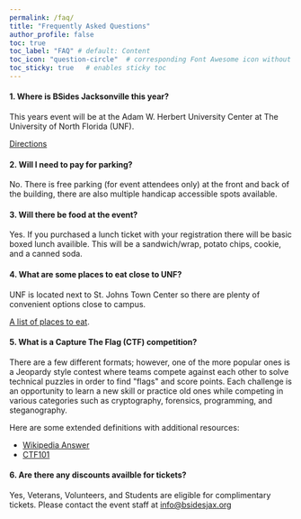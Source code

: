 ```yaml
---
permalink: /faq/
title: "Frequently Asked Questions"
author_profile: false
toc: true
toc_label: "FAQ" # default: Content
toc_icon: "question-circle"  # corresponding Font Awesome icon without the "fa" prefix
toc_sticky: true   # enables sticky toc
---
```


#### 1. Where is BSides Jacksonville this year?

This years event will be at the Adam W. Herbert University Center at The University of North Florida (UNF).

[Directions](https://www.unf.edu/universitycenter/directions.html)

#### 2. Will I need to pay for parking?

No. There is free parking (for event attendees only) at the front and back of the building, there are also multiple handicap accessible spots available.

#### 3. Will there be food at the event?

Yes. If you purchased a lunch ticket with your registration there will be basic boxed lunch availible. This will be a sandwich/wrap, potato chips, cookie, and a canned soda.

#### 4. What are some places to eat close to UNF?

UNF is located next to St. Johns Town Center so there are plenty of convenient options close to campus.

[A list of places to eat](https://www.google.com/search?q=university+of+north+florida+restaurants&sca_esv=565545338&biw=1395&bih=876&tbm=lcl&sxsrf=AM9HkKmCt9Kzca8M-lxqrIOh98iJhc9MUg%3A1694750370560&ei=otYDZbbmIa3liLMPopWLgA0&oq=University+of+North++restaurants&gs_lp=Eg1nd3Mtd2l6LWxvY2FsIiBVbml2ZXJzaXR5IG9mIE5vcnRoICByZXN0YXVyYW50cyoCCAAyBhAAGAcYHjIGEAAYBxgeMggQABgHGB4YDzIGEAAYCBgeMgYQABgIGB4yBhAAGAgYHjIGEAAYCBgeMgYQABgIGB4yBhAAGAgYHjIGEAAYCBgeSIHSAVDbkgFYt8IBcAN4AJABAJgBoAGgAeUYqgEEMC4yMrgBA8gBAPgBAcICBBAjGCfCAgUQABiABMICBBAAGB7CAgYQABgFGB7CAgYQABgWGB7CAggQABiKBRiRAsICCBAAGAgYBxgeiAYB&sclient=gws-wiz-local#rlfi=hd:;si:;mv:[[30.285157899999998,-81.50484209999999],[30.249991100000003,-81.5311109]];tbs:lrf:!1m4!1u3!2m2!3m1!1e1!1m4!1u5!2m2!5m1!1sgcid_3american_1restaurant!1m4!1u5!2m2!5m1!1sgcid_3pizza_1restaurant!1m4!1u2!2m2!2m1!1e1!1m4!1u1!2m2!1m1!1e1!1m4!1u1!2m2!1m1!1e2!1m4!1u22!2m2!21m1!1e1!2m1!1e2!2m1!1e5!2m1!1e1!2m1!1e3!3sIAEqAlVT,lf:1,lf_ui:9).

#### 5. What is a Capture The Flag (CTF) competition?

There are a few different formats; however, one of the more popular ones is a Jeopardy style contest where teams compete against each other to
solve technical puzzles in order to find "flags" and score points. Each challenge is an opportunity to learn a new skill or practice old ones while
competing in various categories such as cryptography, forensics, programming, and steganography.

Here are some extended definitions with additional resources:
* [Wikipedia Answer](https://en.wikipedia.org/wiki/Capture_the_flag_(cybersecurity))
* [CTF101](https://ctf101.org/)

#### 6. Are there any discounts availble for tickets?

Yes, Veterans, Volunteers, and Students are eligible for complimentary tickets. Please contact the event staff at [info@bsidesjax.org](mailto:info@bsidesjax.org)